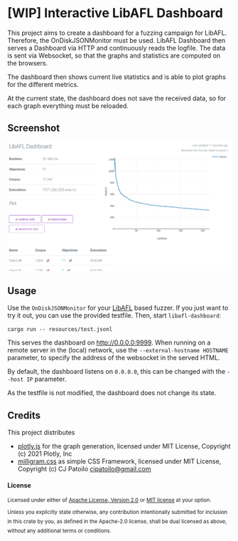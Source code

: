 # [WIP] Interactive LibAFL Dashboard
This project aims to create a dashboard for a fuzzing campaign for LibAFL.
Therefore, the OnDiskJSONMonitor must be used.
LibAFL Dashboard then serves a Dashboard via HTTP and continuously reads the logfile.
The data is sent via Websocket, so that the graphs and statistics are computed on the browsers.

The dashboard then shows current live statistics and is able to plot graphs for the different metrics.

At the current state, the dashboard does not save the received data, so for each graph everything must be reloaded.

## Screenshot
![Screenshot of the Interactive LibAFL Dashboard](resources/screenshot.png)

## Usage
Use the `OnDiskJSONMonitor` for your [LibAFL](github.com/afLplusplus/libAFL) based fuzzer.
If you just want to try it out, you can use the provided testfile.
Then, start `libafl-dashboard`:
    
    cargo run -- resources/test.jsonl

This serves the dashboard on http://0.0.0.0:9999.
When running on a remote server in the (local) network, use the `--external-hostname HOSTNAME` parameter, to specify the address of the websocket in the served HTML.

By default, the dashboard listens on `0.0.0.0`, this can be changed with the `--host IP` parameter.

As the testfile is not modified, the dashboard does not change its state.

## Credits
This project distributes 
* [plotly.js](https://github.com/plotly/plotly.js) for the graph generation, licensed under MIT License, Copyright (c) 2021 Plotly, Inc
* [milligram.css](https://github.com/milligram/milligram) as simple CSS Framework, licensed under MIT License, Copyright (c) CJ Patoilo <cjpatoilo@gmail.com>

#### License

<sup>
Licensed under either of <a href="LICENSE-APACHE">Apache License, Version
2.0</a> or <a href="LICENSE-MIT">MIT license</a> at your option.
</sup>

<br>

<sub>
Unless you explicitly state otherwise, any contribution intentionally submitted
for inclusion in this crate by you, as defined in the Apache-2.0 license, shall
be dual licensed as above, without any additional terms or conditions.
</sub>